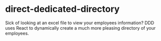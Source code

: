 # direct-dedicated-directory
Sick of looking at an excel file to view your employees information? DDD uses React to dynamically create a much more pleasing directory of your employees.
